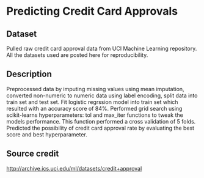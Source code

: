 # Predicting Credit Card Approvals

## Dataset
Pulled raw credit card approval data from UCI Machine Learning repository.
All the datasets used are posted here for reproducibility.

## Description
Preprocessed data by imputing missing values using mean imputation, converted non-numeric to numeric data using label encoding, split data into train set and test set.
Fit logistic regrssion model into train set which resulted with an accuracy score of 84%.
Performed grid search using scikit-learns hyperparameters: tol and max_iter functions to tweak the models performance. This function performed a cross validation of 5 folds.
Predicted the possibility of credit card approval rate by evaluating the best score and best hyperparameter.

## Source credit
http://archive.ics.uci.edu/ml/datasets/credit+approval
